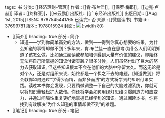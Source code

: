 tags:: 书
分类:: [[经济理财-管理]]
作者:: [[肯·布兰佳]]，[[保罗·梅耶]]，[[迪克·卢赫]]
译者:: [[刘祥亚]]，[[宋云鹏]]
出版社:: [[广东经济出版社]]
出版日期:: [[Aug 1st, 2015]]
ISBN:: 9787545441765
已读完:: 否
来源:: [[微信读书]]
书籍id:: 37699781
版本:: 1978015924
封面:: ![](https://wfqqreader-1252317822.image.myqcloud.com/cover/781/37699781/s_37699781.jpg){:width 80}

- [[简介]]
  heading:: true
  部分:: 简介
	- 知道——学到你简单高效的方法，做到——得到你真心想要的结果，为什么知道的事情却做不到？多年来，肯.布兰佳一直在思考:为什么人们明明知道了该怎么做，比如通过阅读或参加培训得到大量有价值的建议，却始终无法将自己所掌握的知识付诸实践？很多时候，人们虽然付出了巨大的努力去获取知识, 但这些知识根本不会在他们的大脑中停留太久。而这无论是对个人，还是对组织来说，始终都是一个挥之不去的难题。《知道做到》将会教你如何通过“学得少而精，而非多而浅”的方式将学到的知识付诸实践。读过本书你会发现，只要稍微调整一下自己的大脑过滤系统，你就可以将知识量轻松扩大数倍。你还将学会如何用绿灯思维引爆创造力和应变力，并通过间隔性重复更好地掌握已经学到的知识。通过阅读本书，你将找到有效解决“为什么知道的事情却做不到”的难题。
- [[笔记]]
  heading:: true
  部分:: 笔记